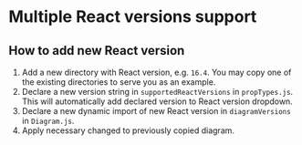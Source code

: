 # Multiple React versions support

## How to add new React version

1. Add a new directory with React version, e.g. `16.4`. You may copy one of the existing directories to serve you as an example.
2. Declare a new version string in `supportedReactVersions` in `propTypes.js`. This will automatically add declared version to React version dropdown.
3. Declare a new dynamic import of new React version in `diagramVersions` in `Diagram.js`.
4. Apply necessary changed to previously copied diagram.
